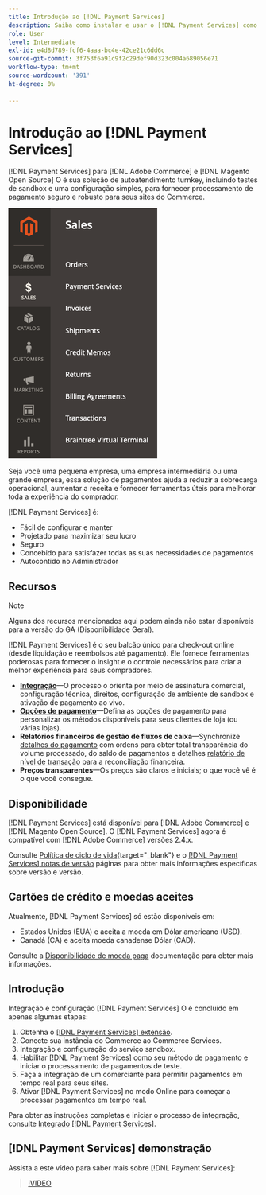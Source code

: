 ```yaml
---
title: Introdução ao [!DNL Payment Services]
description: Saiba como instalar e usar o [!DNL Payment Services] como uma solução de processamento de pagamentos robusta, robusta e segura para seu [!DNL Adobe Commerce] e [!DNL Magento Open Source] Sites.
role: User
level: Intermediate
exl-id: e4d8d789-fcf6-4aaa-bc4e-42ce21c6dd6c
source-git-commit: 3f753f6a91c9f2c29def90d323c004a689056e71
workflow-type: tm+mt
source-wordcount: '391'
ht-degree: 0%

---
```


# Introdução ao [!DNL Payment Services]

[!DNL Payment Services] para [!DNL Adobe Commerce] e [!DNL Magento Open Source] O é sua solução de autoatendimento turnkey, incluindo testes de sandbox e uma configuração simples, para fornecer processamento de pagamento seguro e robusto para seus sites do Commerce.

![[!DNL Payment Services] visualização de administração de extensão](assets/admin-view.png)

Seja você uma pequena empresa, uma empresa intermediária ou uma grande empresa, essa solução de pagamentos ajuda a reduzir a sobrecarga operacional, aumentar a receita e fornecer ferramentas úteis para melhorar toda a experiência do comprador.

[!DNL Payment Services] é:

* Fácil de configurar e manter
* Projetado para maximizar seu lucro
* Seguro
* Concebido para satisfazer todas as suas necessidades de pagamentos
* Autocontido no Administrador

## Recursos

>[!NOTE]
>
>Alguns dos recursos mencionados aqui podem ainda não estar disponíveis para a versão do GA (Disponibilidade Geral).

[!DNL Payment Services] é o seu balcão único para check-out online (desde liquidação e reembolsos até pagamento). Ele fornece ferramentas poderosas para fornecer o insight e o controle necessários para criar a melhor experiência para seus compradores.

* [**Integração**](onboard.md)—O processo o orienta por meio de assinatura comercial, configuração técnica, direitos, configuração de ambiente de sandbox e ativação de pagamento ao vivo.
* [**Opções de pagamento**](payments-options.md)—Defina as opções de pagamento para personalizar os métodos disponíveis para seus clientes de loja (ou várias lojas).
* **Relatórios financeiros de gestão de fluxos de caixa**—Synchronize [detalhes do pagamento](order-payment-status.md) com ordens para obter total transparência do volume processado, do saldo de pagamentos e detalhes [relatório de nível de transação](payouts.md) para a reconciliação financeira.
* **Preços transparentes**—Os preços são claros e iniciais; o que você vê é o que você consegue.

## Disponibilidade

[!DNL Payment Services] está disponível para [!DNL Adobe Commerce] e [!DNL Magento Open Source]. O [!DNL Payment Services] agora é compatível com [!DNL Adobe Commerce] versões 2.4.x.

Consulte [Política de ciclo de vida](https://devdocs.magento.com/release/lifecycle-policy.html){target=&quot;_blank&quot;} e o [[!DNL Payment Services] notas de versão](release-notes.md) páginas para obter mais informações específicas sobre versão e versão.

## Cartões de crédito e moedas aceites

Atualmente, [!DNL Payment Services] só estão disponíveis em:

* Estados Unidos (EUA) e aceita a moeda em Dólar americano (USD).
* Canadá (CA) e aceita moeda canadense Dólar (CAD).

Consulte a [Disponibilidade de moeda paga](https://developer.paypal.com/docs/platforms/checkout/reference/country-availability-advanced-cards/) documentação para obter mais informações.

## Introdução

Integração e configuração [!DNL Payment Services] O é concluído em apenas algumas etapas:

1. Obtenha o [[!DNL Payment Services] extensão](install.md).
1. Conecte sua instância do Commerce ao Commerce Services.
1. Integração e configuração do serviço sandbox.
1. Habilitar [!DNL Payment Services] como seu método de pagamento e iniciar o processamento de pagamentos de teste.
1. Faça a integração de um comerciante para permitir pagamentos em tempo real para seus sites.
1. Ativar [!DNL Payment Services] no modo Online para começar a processar pagamentos em tempo real.

Para obter as instruções completas e iniciar o processo de integração, consulte [Integrado [!DNL Payment Services]](onboard.md).

## [!DNL Payment Services] demonstração

Assista a este vídeo para saber mais sobre [!DNL Payment Services]:

>[!VIDEO](https://video.tv.adobe.com/v/343990?quality=12)